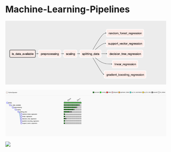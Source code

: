 # Machine-Learning-Pipelines



![](Images/Flow.png)


![](Images/Workflow_Regression.png)

![](Image/graph.png)
